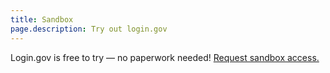 ```yaml
---
title: Sandbox
page.description: Try out login.gov
---
```


Login.gov is free to try — no paperwork needed! <a href="https://share.hsforms.com/16DIoo--rTU2xbNW1MShkBg3ak9e" target="_blank">Request sandbox access.</a>
